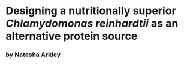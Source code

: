 # Designing a nutritionally superior *Chlamydomonas reinhardtii* as an alternative protein source
### by Natasha Arkley
